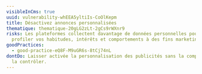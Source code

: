 ```yaml
---
visibleInCms: true
uuid: vulnerability-whEEA5yltiIs-CoOlKepm
title: Désactivez annonces personnalisées
thematique: thematique-20gLG2zLt-2gCs9rWXnr9
risks: Les plateformes collectent davantage de données personnelles pour
  profiler vos habitudes, intérêts et comportements à des fins marketing.
goodPractices:
  - good-practice-eQ8F-M9uGR6s-8tCj74nL
dontDo: Laisser activée la personnalisation des publicités sans la comprendre ou
  la contrôler.
---
```

